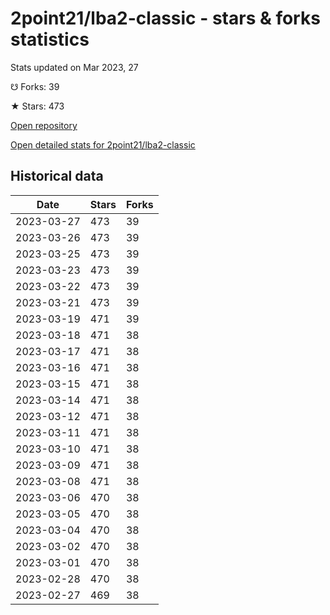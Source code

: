 # 2point21/lba2-classic - stars & forks statistics

Stats updated on Mar 2023, 27

☋ Forks: 39

★ Stars: 473

[Open repository](https://github.com/2point21/lba2-classic)

[Open detailed stats for 2point21/lba2-classic](https://reviewgithub.com/rep/2point21/lba2-classic)

## Historical data
| Date | Stars | Forks |
|------|-------|-------|
| 2023-03-27 | 473 | 39 | 
| 2023-03-26 | 473 | 39 | 
| 2023-03-25 | 473 | 39 | 
| 2023-03-23 | 473 | 39 | 
| 2023-03-22 | 473 | 39 | 
| 2023-03-21 | 473 | 39 | 
| 2023-03-19 | 471 | 39 | 
| 2023-03-18 | 471 | 38 | 
| 2023-03-17 | 471 | 38 | 
| 2023-03-16 | 471 | 38 | 
| 2023-03-15 | 471 | 38 | 
| 2023-03-14 | 471 | 38 | 
| 2023-03-12 | 471 | 38 | 
| 2023-03-11 | 471 | 38 | 
| 2023-03-10 | 471 | 38 | 
| 2023-03-09 | 471 | 38 | 
| 2023-03-08 | 471 | 38 | 
| 2023-03-06 | 470 | 38 | 
| 2023-03-05 | 470 | 38 | 
| 2023-03-04 | 470 | 38 | 
| 2023-03-02 | 470 | 38 | 
| 2023-03-01 | 470 | 38 | 
| 2023-02-28 | 470 | 38 | 
| 2023-02-27 | 469 | 38 | 

